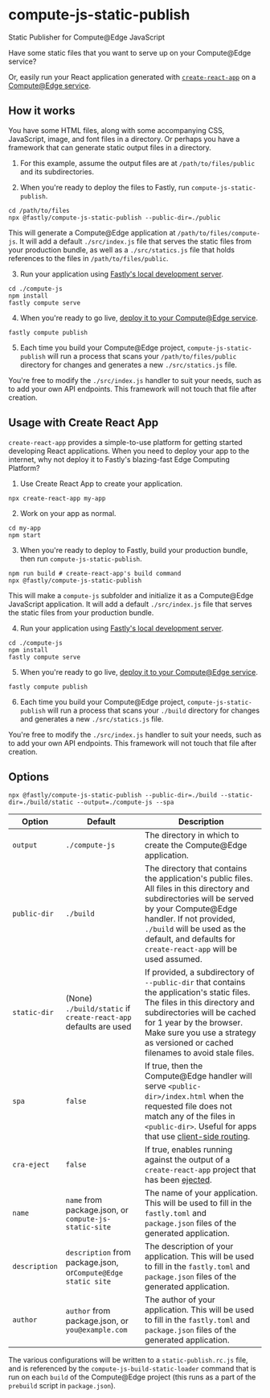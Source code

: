 # compute-js-static-publish
Static Publisher for Compute@Edge JavaScript

Have some static files that you want to serve up on your Compute@Edge service?

Or, easily run your React application generated with [`create-react-app`](https://create-react-app.dev/) on
a [Compute@Edge service](https://developer.fastly.com/learning/compute/javascript/).

## How it works

You have some HTML files, along with some accompanying CSS, JavaScript, image, and font files in a directory.
Or perhaps you have a framework that can generate static output files in a directory.

1. For this example, assume the output files are at `/path/to/files/public` and its subdirectories.

2. When you're ready to deploy the files to Fastly, run `compute-js-static-publish`.

```shell
cd /path/to/files
npx @fastly/compute-js-static-publish --public-dir=./public
```

This will generate a Compute@Edge application at `/path/to/files/compute-js`.
It will add a default `./src/index.js` file that serves the static files from your production bundle,
as well as a `./src/statics.js` file that holds references to the files in `/path/to/files/public`.

3. Run your application using [Fastly's local development server](https://developer.fastly.com/learning/compute/testing/#running-a-local-testing-server).

```shell
cd ./compute-js
npm install
fastly compute serve
```

4. When you're ready to go live, [deploy it to your Compute@Edge service](https://developer.fastly.com/reference/cli/compute/publish/).

```shell
fastly compute publish
```

5. Each time you build your Compute@Edge project, `compute-js-static-publish` will run a process that scans your `/path/to/files/public`
   directory for changes and generates a new `./src/statics.js` file.

You're free to modify the `./src/index.js` handler to suit your needs, such as to add your own API endpoints.
This framework will not touch that file after creation.

## Usage with Create React App

`create-react-app` provides a simple-to-use platform for getting started developing React
applications. When you need to deploy your app to the internet, why not deploy it to Fastly's
blazing-fast Edge Computing Platform?

1. Use Create React App to create your application.

```shell
npx create-react-app my-app
```

2. Work on your app as normal.

```shell
cd my-app
npm start
```

3. When you're ready to deploy to Fastly, build your production bundle, then run `compute-js-static-publish`.

```shell
npm run build # create-react-app's build command
npx @fastly/compute-js-static-publish
```

This will make a `compute-js` subfolder and initialize it as a Compute@Edge JavaScript application.
It will add a default `./src/index.js` file that serves the static files from your production bundle.

4. Run your application using [Fastly's local development server](https://developer.fastly.com/learning/compute/testing/#running-a-local-testing-server).

```shell
cd ./compute-js
npm install
fastly compute serve
```

5. When you're ready to go live, [deploy it to your Compute@Edge service](https://developer.fastly.com/reference/cli/compute/publish/).

```shell
fastly compute publish
```

6. Each time you build your Compute@Edge project, `compute-js-static-publish` will run a process that scans your `./build`
    directory for changes and generates a new `./src/statics.js` file.

You're free to modify the `./src/index.js` handler to suit your needs, such as to add your own API endpoints.
This framework will not touch that file after creation.

## Options

```shell
npx @fastly/compute-js-static-publish --public-dir=./build --static-dir=./build/static --output=./compute-js --spa
```

| Option        | Default                                                         | Description                                                                                                                                                                                                                                                                                |
|---------------|-----------------------------------------------------------------|--------------------------------------------------------------------------------------------------------------------------------------------------------------------------------------------------------------------------------------------------------------------------------------------|
| `output`      | `./compute-js`                                                  | The directory in which to create the Compute@Edge application.                                                                                                                                                                                                                             |
| `public-dir`  | `./build`                                                       | The directory that contains the application's public files. All files in this directory and subdirectories will be served by your Compute@Edge handler. If not provided, `./build` will be used as the default, and defaults for `create-react-app` will be used assumed.                  |
| `static-dir`  | (None) `./build/static` if `create-react-app` defaults are used | If provided, a subdirectory of `--public-dir` that contains the application's static files. The files in this directory and subdirectories will be cached for 1 year by the browser. Make sure you use a strategy as versioned or cached filenames to avoid stale files.                   |
| `spa`         | `false`                                                         | If true, then the Compute@Edge handler will serve `<public-dir>/index.html` when the requested file does not match any of the files in `<public-dir>`. Useful for apps that use [client-side routing](https://create-react-app.dev/docs/deployment#serving-apps-with-client-side-routing). |
| `cra-eject`   | `false`                                                         | If true, enables running against the output of a `create-react-app` project that has been [ejected](https://create-react-app.dev/docs/available-scripts/#npm-run-eject).                                                                                                                   |
| `name`        | `name` from package.json, or `compute-js-static-site`           | The name of your application. This will be used to fill in the `fastly.toml` and `package.json` files of the generated application.                                                                                                                                                        |
| `description` | `description` from package.json, or`Compute@Edge static site`   | The description of your application. This will be used to fill in the `fastly.toml` and `package.json` files of the generated application.                                                                                                                                                 |
| `author`      | `author` from package.json, or `you@example.com`                | The author of your application. This will be used to fill in the `fastly.toml` and `package.json` files of the generated application.                                                                                                                                                      |

The various configurations will be written to a `static-publish.rc.js` file, and is referenced by the `compute-js-build-static-loader`
command that is run on each `build` of the Compute@Edge project (this runs as a part of the `prebuild` script in `package.json`).
